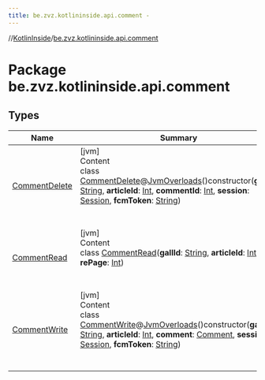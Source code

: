 ```yaml
---
title: be.zvz.kotlininside.api.comment -
---
```

//[KotlinInside](../index.md)/[be.zvz.kotlininside.api.comment](index.md)



# Package be.zvz.kotlininside.api.comment  


## Types  
  
|  Name|  Summary| 
|---|---|
| [CommentDelete](-comment-delete/index.md)| [jvm]  <br>Content  <br>class [CommentDelete](-comment-delete/index.md)@[JvmOverloads](https://kotlinlang.org/api/latest/jvm/stdlib/kotlin.jvm/-jvm-overloads/index.html)()constructor(**gallId**: [String](https://kotlinlang.org/api/latest/jvm/stdlib/kotlin/-string/index.html), **articleId**: [Int](https://kotlinlang.org/api/latest/jvm/stdlib/kotlin/-int/index.html), **commentId**: [Int](https://kotlinlang.org/api/latest/jvm/stdlib/kotlin/-int/index.html), **session**: [Session](../be.zvz.kotlininside.session/-session/index.md), **fcmToken**: [String](https://kotlinlang.org/api/latest/jvm/stdlib/kotlin/-string/index.html))  <br><br><br>
| [CommentRead](-comment-read/index.md)| [jvm]  <br>Content  <br>class [CommentRead](-comment-read/index.md)(**gallId**: [String](https://kotlinlang.org/api/latest/jvm/stdlib/kotlin/-string/index.html), **articleId**: [Int](https://kotlinlang.org/api/latest/jvm/stdlib/kotlin/-int/index.html), **rePage**: [Int](https://kotlinlang.org/api/latest/jvm/stdlib/kotlin/-int/index.html))  <br><br><br>
| [CommentWrite](-comment-write/index.md)| [jvm]  <br>Content  <br>class [CommentWrite](-comment-write/index.md)@[JvmOverloads](https://kotlinlang.org/api/latest/jvm/stdlib/kotlin.jvm/-jvm-overloads/index.html)()constructor(**gallId**: [String](https://kotlinlang.org/api/latest/jvm/stdlib/kotlin/-string/index.html), **articleId**: [Int](https://kotlinlang.org/api/latest/jvm/stdlib/kotlin/-int/index.html), **comment**: [Comment](../be.zvz.kotlininside.api.type.comment/-comment/index.md), **session**: [Session](../be.zvz.kotlininside.session/-session/index.md), **fcmToken**: [String](https://kotlinlang.org/api/latest/jvm/stdlib/kotlin/-string/index.html))  <br><br><br>

